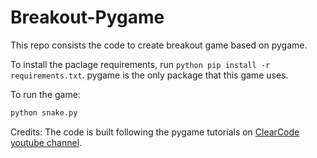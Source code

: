 # Breakout-Pygame
This repo consists the code to create breakout game based on pygame.  

To install the paclage requirements, run ```python
pip install -r requirements.txt```.
pygame is the only package that this game uses.

To run the game:
```python
python snake.py
```

Credits: The code is built following the pygame tutorials on [ClearCode youtube channel](https://youtu.be/4tVC1vhxiao).

